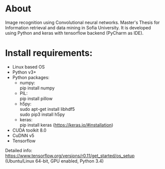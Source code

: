 # About

Image recognition using Convolutional neural networks.
Master's Thesis for Information retrieval and data mining in Sofia University.
It is developed using Python and keras with tensorflow backend (PyCharm as IDE).

# Install requirements:
* Linux based OS
* Python v3+
* Python packages:
	* numpy:  
	pip install numpy
	* PIL:  
	pip install pillow
	* h5py:  
	sudo apt-get install libhdf5  
	sudo pip3 install h5py  
	* keras:  
	pip install keras (https://keras.io/#installation)
* CUDA toolkit 8.0
* CuDNN v5
* Tensorflow

Detailed info: https://www.tensorflow.org/versions/r0.11/get_started/os_setup (Ubuntu/Linux 64-bit, GPU enabled, Python 3.4)